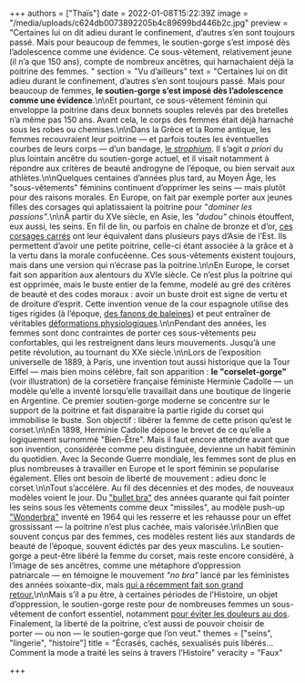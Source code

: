+++
authors = ["Thaïs"]
date = 2022-01-08T15:22:39Z
image = "/media/uploads/c624db0073892205b4c89699bd446b2c.jpg"
preview = "Certaines lui on dit adieu durant le confinement, d’autres s’en sont toujours passé. Mais pour beaucoup de femmes, le soutien-gorge s’est imposé dès l’adolescence comme une évidence. Ce sous-vêtement, relativement jeune (il n’a que 150 ans), compte de nombreux ancêtres, qui harnachaient déjà la poitrine des femmes. "
section = "Vu d’ailleurs"
text = "Certaines lui on dit adieu durant le confinement, d’autres s’en sont toujours passé. Mais pour beaucoup de femmes, **le soutien-gorge s’est imposé dès l’adolescence comme une évidence**.\n\nEt pourtant, ce sous-vêtement féminin qui enveloppe la poitrine dans deux bonnets souples relevés par des bretelles n’a même pas 150 ans. Avant cela, le corps des femmes était déjà harnaché sous les robes ou chemises.\n\nDans la Grèce et la Rome antique, les femmes recouvraient leur poitrine&nbsp;&mdash;&nbsp;et parfois toutes les éventuelles courbes de leurs corps&nbsp;&mdash;&nbsp;d’un bandage, [le _strophium_](https://fr.wikipedia.org/wiki/Fascia_pectoralis#/media/Fichier:PiazzaArmerina-Mosaik-Bikini.jpg). Il s’agit _a priori_ du plus lointain ancêtre du soutien-gorge actuel, et il visait notamment à répondre aux critères de beauté androgyne de l’époque, ou bien servait aux athlètes.\n\nQuelques centaines d’années plus tard, au Moyen Âge, les \"sous-vêtements\" féminins continuent d’opprimer les seins&nbsp;&mdash;&nbsp;mais plutôt pour des raisons morales. En Europe, on fait par exemple porter aux jeunes filles des corsages qui aplatissaient la poitrine pour \"_dominer les passions\"_.\n\nÀ partir du XVe siècle, en Asie, les _\"dudou\"_ chinois étouffent, eux aussi, les seins. En fil de lin, ou parfois en chaîne de bronze et d’or, [ces corsages carrés](https://en.wikipedia.org/wiki/Dudou#/media/File:Y%E1%BA%BFm_%C4%91%C3%A0o.jpg) ont leur équivalent dans plusieurs pays d’Asie de l’Est. Ils permettent d’avoir une petite poitrine, celle-ci étant associée à la grâce et à la vertu dans la morale confucéenne. Ces sous-vêtements existent toujours, mais dans une version qui n’écrase pas la poitrine.\n\nEn Europe, le corset fait son apparition aux alentours du XVIe siècle. Ce n’est plus la poitrine qui est opprimée, mais le buste entier de la femme, modelé au gré des critères de beauté et des codes moraux&nbsp;: avoir un buste droit est signe de vertu et de droiture d’esprit. Cette invention venue de la cour espagnole utilise des tiges rigides (à l’époque, [des fanons de baleines](https://fr.wikipedia.org/wiki/Fanon_(c%C3%A9tac%C3%A9s))) et peut entraîner de véritables [déformations physiologiques](https://en.wikipedia.org/wiki/Corset#/media/File:Efectes_del_cors%C3%A9_en_el_cos_femen%C3%AD_(26790003605).jpg).\n\nPendant des années, les femmes sont donc contraintes de porter ces sous-vêtements peu confortables, qui les restreignent dans leurs mouvements. Jusqu’à une petite révolution, au tournant du XXe siècle.\n\nLors de l’exposition universelle de 1889, à Paris, une invention tout aussi historique que la Tour Eiffel&nbsp;&mdash;&nbsp;mais bien moins célèbre, fait son apparition&nbsp;: **le \"corselet-gorge\"** (voir illustration) de la corsetière française féministe Herminie Cadolle&nbsp;&mdash;&nbsp;un modèle qu’elle a inventé lorsqu’elle travaillait dans une boutique de lingerie en Argentine. Ce premier soutien-gorge moderne se concentre sur le support de la poitrine et fait disparaitre la partie rigide du corset qui immobilise le buste. Son objectif&nbsp;: libérer la femme de cette prison qu’est le corset.\n\nEn 1898, Herminie Cadolle dépose le brevet de ce qu’elle a logiquement surnommé \"Bien-Être\". Mais il faut encore attendre avant que son invention, considérée comme peu distinguée, devienne un habit féminin du quotidien. Avec la Seconde Guerre mondiale, les femmes sont de plus en plus nombreuses à travailler en Europe et le sport féminin se popularise également. Elles ont besoin de liberté de mouvement&nbsp;: adieu donc le corset.\n\nTout s’accélère. Au fil des décennies et des modes, de nouveaux modèles voient le jour. Du [\"bullet bra\"](https://en.wikipedia.org/wiki/List_of_bra_designs#/media/File:Patti_Page_1955.JPG) des années quarante qui fait pointer les seins sous les vêtements comme deux \"missiles\", au modèle push-up [\"Wonderbra\"](https://en.wikipedia.org/wiki/Wonderbra#/media/File:Circa_1975_Wonderbra.jpg) inventé en 1964 qui les resserre et les rehausse pour un effet grossissant&nbsp;&mdash;&nbsp;la poitrine n’est plus cachée, mais valorisée.\n\nBien que souvent conçus par des femmes, ces modèles restent liés aux standards de beauté de l’époque, souvent édictés par des yeux masculins. Le soutien-gorge a peut-être libéré la femme du corset, mais reste encore considéré, à l’image de ses ancêtres, comme une métaphore d’oppression patriarcale&nbsp;&mdash;&nbsp;en témoigne le mouvement _\"no bra\"_ lancé par les féministes des années soixante-dix, mais [qui a récemment fait son grand retour.](https://www.lemonde.fr/campus/article/2021/12/12/chez-les-jeunes-femmes-un-nouveau-ras-le-bol-du-soutien-gorge_6105747_4401467.html)\n\nMais s’il a pu être, à certaines périodes de l’Histoire, un objet d’oppression, le soutien-gorge reste pour de nombreuses femmes un sous-vêtement de confort essentiel, notamment [pour éviter les douleurs au dos](https://madame.lefigaro.fr/bien-etre/sans-soutien-gorge-aura-t-on-des-douleurs-de-dos-et-les-seins-qui-tombent-310720-181920). Finalement, la liberté de la poitrine, c’est aussi de pouvoir choisir de porter&nbsp;&mdash;&nbsp;ou non&nbsp;&mdash;&nbsp;le soutien-gorge que l’on veut."
themes = ["seins", "lingerie", "histoire"]
title = "Écrasés, cachés, sexualisés puis libérés… Comment la mode a traité les seins à travers l’Histoire"
veracity = "Faux"

+++
